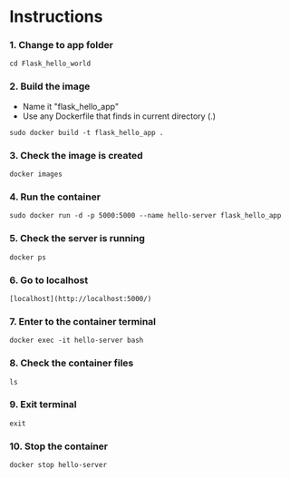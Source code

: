 # Instructions

### 1. Change to app folder
```
cd Flask_hello_world
```

### 2. Build the image
 * Name it "flask_hello_app"
 * Use any Dockerfile that finds in current directory (.)
```
sudo docker build -t flask_hello_app .
```

### 3. Check the image is created
```
docker images
```

### 4. Run the container
```
sudo docker run -d -p 5000:5000 --name hello-server flask_hello_app
```

### 5. Check the server is running
```
docker ps
```

### 6. Go to localhost
```
[localhost](http://localhost:5000/)
```

### 7. Enter to the container terminal
```
docker exec -it hello-server bash 
```

### 8. Check the container files
```
ls
```

### 9. Exit terminal
```
exit
```

### 10. Stop the container
```
docker stop hello-server
```

